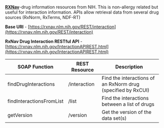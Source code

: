 **[RXNav](https://rxnav.nlm.nih.gov/)**-drug information resources from NIH.
This is non-allergy related but useful for interaction information.
APIs allow retrieval data from several drug sources (RxNorm, RxTerms, NDF-RT)

**Base URI** - [https://rxnav.nlm.nih.gov/REST/interaction](https://rxnav.nlm.nih.gov/REST/interaction)

**RxNav Drug Interaction RESTful API** - [https://rxnav.nlm.nih.gov/InteractionAPIREST.html](https://rxnav.nlm.nih.gov/InteractionAPIREST.html)

| SOAP Function  |REST Resource   |Description   |   
|---|---|---|
|findDrugInteractions|/interaction|Find the interactions of an RxNorm drug (specified by RxCUI)|
|findInteractionsFromList|/list|Find the interactions between a list of drugs|
|getVersion|/version|Get the version of the data set(s)|